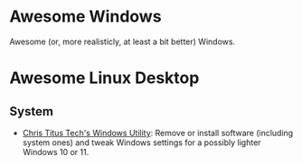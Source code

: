 # Awesome Windows
Awesome (or, more realisticly, at least a bit better) Windows.

# Awesome Linux Desktop
## System
- [Chris Titus Tech's Windows Utility](https://github.com/ChrisTitusTech/winutil): Remove or install software (including system ones) and tweak Windows settings for a possibly lighter Windows 10 or 11.
